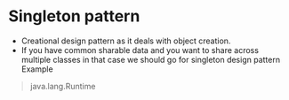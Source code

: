 # Singleton pattern
- Creational design pattern as it deals with object creation.
- If you have common sharable data and you want to share across multiple classes in that case we should go for singleton design pattern
Example
> java.lang.Runtime
